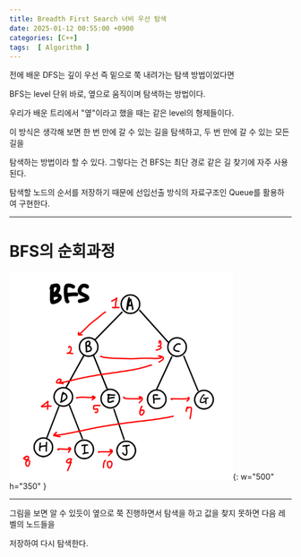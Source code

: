 ```yaml
---
title: Breadth First Search 너비 우선 탐색
date: 2025-01-12 00:55:00 +0900
categories: [C++]  
tags:  [ Algorithm ]
---
```


전에 배운 DFS는 깊이 우선 즉 밑으로 쭉 내려가는 탐색 방법이었다면

BFS는 level 단위 바로, 옆으로 움직이며 탐색하는 방법이다.

우리가 배운 트리에서 "옆"이라고 했을 때는 같은 level의 형제들이다.

이 방식은 생각해 보면 한 번 만에 갈 수 있는 길을 탐색하고, 두 번 만에 갈 수 있는 모든 길을

탐색하는 방법이라 할 수 있다. 그렇다는 건 BFS는 최단 경로 같은 길 찾기에 자주 사용된다.

탐색할 노드의 순서를 저장하기 때문에 선입선출 방식의 자료구조인 Queue를 활용하여 구현한다.

-----------------------------------------
# BFS의 순회과정
![Desktop View](/assets/img/bfsEx.png){: w="500" h="350" }

-----------------------------------------

그림을 보면 알 수 있듯이 옆으로 쭉 진행하면서 탐색을 하고 값을 찾지 못하면 다음 레벨의 노드들을

저장하여 다시 탐색한다.
